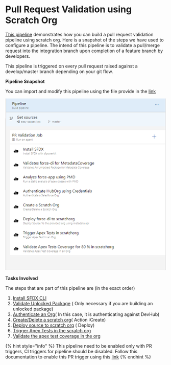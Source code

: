 # Pull Request Validation using Scratch Org

[This pipeline](https://raw.githubusercontent.com/azlamsalam/sfpowerscripts/release/SamplePipelines/sfpowerscripts-sample-pipelines/BuildDefinitions/PR%20Source%20Format%20%5BScratch%20Orgs%5D%20using%20sfpowerscripts.json) demonstrates how you can build a pull request validation pipeline using scratch org. Here is a snapshot of the steps we have used to configure a pipeline. The intend of this pipeline is to validate a pull/merge request into the integration branch upon completion of a feature branch by developers.

This pipeline is triggered on every pull request raised against a develop/master branch depending on your git flow.

**Pipeline Snapshot**

You can import and modify this pipeline using the file provide in the [link](https://raw.githubusercontent.com/azlamsalam/sfpowerscripts/release/SamplePipelines/sfpowerscripts-sample-pipelines/BuildDefinitions/PR%20Source%20Format%20%5BScratch%20Orgs%5D%20using%20sfpowerscripts.json)

![A Build Pipeline used for PR/Validation Stage in Classic Designer](../../.gitbook/assets/pr-pipeline-scratchorg.png)

**Tasks Involved**

The steps that are part of this pipeline are \(in the exact order\)

1. [Install SFDX CLI](../task-specifications/utility-tasks/install-sfdx-cli-with-sfpowerkit.md)
2. [Validate Unlocked Package](https://sfpowerscripts.com/Tasks/Common-Utility-Tasks/Validate%20Unlocked%20Package/) \( Only necessary if you are building an unlocked package\)
3. [Authenticate an Org](../task-specifications/authentication/authenticate-an-org.md)\( In this case, it is authenticating against DevHub\)
4. [Create/Delete a scratch org](../task-specifications/utility-tasks/create-delete-a-scratch-org.md)\( Action :Create\)
5. [Deploy source to scratch org](../task-specifications/deployment-tasks/deploy-a-source-repo-to-org.md) \( Deploy\)
6. [Trigger Apex Tests in the scratch org](../task-specifications/testing-tasks/trigger-apex-test.md)
7. [Validate the apex test coverage in the org](../task-specifications/testing-tasks/validate-apex-test-coverage.md)



{% hint style="info" %}
This pipeline need to be enabled only with PR triggers, CI triggers for pipeline should be disabled. Follow this  documentation to enable this PR trigger using this [link](https://docs.microsoft.com/en-us/azure/devops/pipelines/build/triggers?view=azure-devops&tabs=classic)
{% endhint %}



